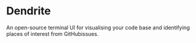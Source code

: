 # Dendrite

An open-source terminal UI for visualising your code base and identifying places of interest from GitHubissues.
